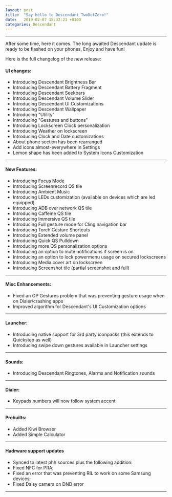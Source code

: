 ```yaml
---
layout: post
title:  "Say hello to Descendant TwoDotZero!"
date:   2019-02-07 18:32:21 +0100
categories: Descendant
---
```


<hr>

After some time, here it comes. The long awaited Descendant update is ready to be flashed on your phones.
Enjoy and have fun!

Here is the full changelog of the new release:

#### UI changes:

* Introducing Descendant Brightness Bar 
* Introducing Descendant Battery Fragment
* Introducing Descendant Seekbars
* Introducing Descendant Volume Slider
* Introducing Descendant UI Customizations
* Introducing Descendant Wallpaper 
* Introducing "Utility"
* Introducing "Gestures and buttons"
* Introducing Lockscreen Clock personalization
* Introducing Weather on lockscreen
* Introducing Clock and Date customizations
* About phone section has been rearranged
* Add icons almost-everywhere in Settings
* Lemon shape has been added to System Icons Customization 

<hr>

#### New Features:

* Introducing Focus Mode
* Introducing Screenrecord QS tile
* Introducing Ambient Music 
* Introducing LEDs customization (available on devices which are led equipped)
* Introducing ADB over network QS tile
* Introducing Caffeine QS tile
* Introducing Immersive QS tile
* Introducing Full gesture mode for Cling navigation bar
* Introducing Torch Gesture Shortcuts
* Introducing Extended volume panel 
* Introducing Quick QS Pulldown 
* Introducing more QS personalization options
* Introducing an option to mute notifications if screen is on
* Introducing an option to lock powermenu usage on secured lockscreens
* Introducing Media cover art on lockscreen
* Introducing Screenshot tile (partial screenshot and full)

<hr>

#### Misc Enhancements:

* Fixed an OP Gestures problem that was preventing gesture usage when on Dialer/crashing apps
* Improved algorithm for Descendant's UI Customization options

<hr>

#### Launcher:

* Introducing native support for 3rd party iconpacks (this extends to Quickstep as well) 
* Introducing swipe down gestures available in Launcher settings 

<hr>

#### Sounds:

* Introducing Descendant Ringtones, Alarms and Notification sounds

<hr>

#### Dialer:

* Keypads numbers will now follow system accent 

<hr>

#### Prebuilts:

* Added Kiwi Browser
* Added Simple Calculator

<hr>

#### Hadrware support updates

* Synced to latest phh sources plus the following addition:
* Fixed NFC for PRA; 
* Fixed an error that was preventing RIL to work on some Samsung devices;
* Fixed Daisy camera on DND error

<hr>
